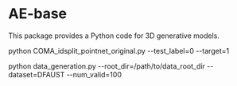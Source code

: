 # AE-base

This package provides a Python code for 3D generative models.

python COMA_idsplit_pointnet_original.py --test_label=0 --target=1

python data_generation.py --root_dir=/path/to/data_root_dir --dataset=DFAUST --num_valid=100 
